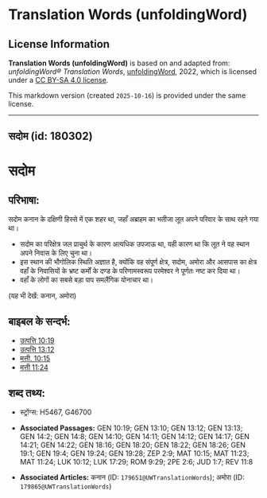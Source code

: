 # Translation Words (unfoldingWord)

## License Information

**Translation Words (unfoldingWord)** is based on and adapted from: _unfoldingWord® Translation Words_, [unfoldingWord](https://unfoldingword.org/utw), 2022, which is licensed under a [CC BY-SA 4.0 license](https://creativecommons.org/licenses/by-sa/4.0/legalcode.en).

This markdown version (created `2025-10-16`) is provided under the same license.



--------------------------------

## सदोम (id: 180302)

सदोम
====

परिभाषा:
--------

सदोम कनान के दक्षिणी हिस्से में एक शहर था, जहाँ अब्राहम का भतीजा लूत अपने परिवार के साथ रहने गया था।

* सदोम का परिक्षेत्र जल प्राचुर्थ के कारण अत्यधिक उपजाऊ था, यही कारण था कि लूत ने वह स्थान अपने निवास के लिए चुना था।
* इस स्थान की भौगोलिक स्थिति अज्ञात है, क्योंकि वह संपूर्ण क्षेत्र, सदोम, अमोरा और आसपास का क्षेत्र वहाँ के निवासियों के भ्रष्ट कर्मों के दण्ड के परिणामस्वरूप परमेश्वर ने पूर्णतः नष्ट कर दिया था।
* वहाँ के लोगों का सबसे बड़ा पाप समलैंगिक योनाचार था।

(यह भी देखें: कनान, अमोरा)

बाइबल के सन्दर्भ:
-----------------

* [उत्पत्ति 10:19](https://ref.ly/Gen10:19)
* [उत्पत्ति 13:12](https://ref.ly/Gen13:12)
* [मत्ती. 10:15](https://ref.ly/Matt10:15)
* [मत्ती 11:24](https://ref.ly/Matt11:24)

शब्द तथ्य:
----------

* स्ट्रोंग्स: H5467, G46700

* **Associated Passages:** GEN 10:19; GEN 13:10; GEN 13:12; GEN 13:13; GEN 14:2; GEN 14:8; GEN 14:10; GEN 14:11; GEN 14:12; GEN 14:17; GEN 14:21; GEN 14:22; GEN 18:16; GEN 18:20; GEN 18:22; GEN 18:26; GEN 19:1; GEN 19:4; GEN 19:24; GEN 19:28; ZEP 2:9; MAT 10:15; MAT 11:23; MAT 11:24; LUK 10:12; LUK 17:29; ROM 9:29; 2PE 2:6; JUD 1:7; REV 11:8
* **Associated Articles:** कनान (ID: `179651@UWTranslationWords`); अमोरा (ID: `179865@UWTranslationWords`)

